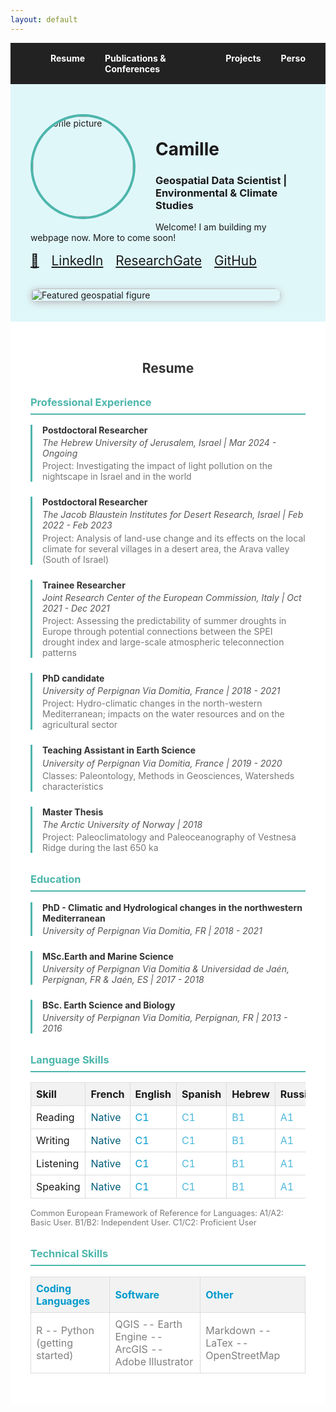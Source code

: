 ```yaml
---
layout: default
---
```


<!-- Navigation Tabs -->
<nav style="display: flex; justify-content: flex-end; background: #222; padding: 1rem 2rem;">
  <a href="#resume" style="color: #fff; text-decoration: none; margin-left: 2rem; font-weight: bold;">Resume</a>
  <a href="#publications" style="color: #fff; text-decoration: none; margin-left: 2rem; font-weight: bold;">Publications & Conferences</a>
  <a href="#projects" style="color: #fff; text-decoration: none; margin-left: 2rem; font-weight: bold;">Projects</a>
  <a href="#perso" style="color: #fff; text-decoration: none; margin-left: 2rem; font-weight: bold;">Perso</a>
</nav>

<!-- Hero Section -->
<div style="display: flex; flex-wrap: wrap; align-items: center; justify-content: space-between; padding: 3rem 2rem 2rem 2rem; background: #e0f7fa;">
  <div style="max-width: 500px;">
    <img src="/assets/profile.jpg" alt="Profile picture" style="width: 160px; height: 160px; border-radius: 50%; object-fit: cover; border: 4px solid #4db6ac; margin-right: 2rem; margin-bottom: 1rem; float: left;" />
    <h1>Camille </h1>
    <h3>Geospatial Data Scientist | Environmental & Climate Studies</h3>
    <p>
      Welcome! I am building my webpage now. More to come soon!
    </p>
    <div style="margin-top: 1rem;">
      <a href="mailto:your.email@example.com" title="Email" style="margin-right: 1rem; font-size: 1.3rem;">📧</a>
      <a href="https://www.linkedin.com/in/camille-labrousse-942156178/" target="_blank" title="LinkedIn" style="margin-right: 1rem; font-size: 1.3rem;">LinkedIn</a>
      <a href="https://www.researchgate.net/profile/Camille-Labrousse?ev=hdr_xprf" target="_blank" title="ResearchGate" style="margin-right: 1rem; font-size: 1.3rem;">ResearchGate</a>
      <a href="https://github.com/Camille28066" target="_blank" title="GitHub" style="margin-right: 1rem; font-size: 1.3rem;">GitHub</a>
    </div>
  </div>
  <img src="/assets/featured.jpg" alt="Featured geospatial figure" style="max-width: 400px; width: 100%; border-radius: 12px; box-shadow: 0 2px 12px #bbb; margin-top: 2rem;" />
</div>

<!-- Add your sections for Resume, Publications, Projects, Perso here -->
<section id="resume" style="padding: 2rem; background: #fff;">
  <h2 style="text-align: center; color: #333; margin-bottom: 2rem;">Resume</h2>

  <!-- Professional Experience -->
  <div style="margin-bottom: 2rem;">
    <h3 style="color: #4db6ac; border-bottom: 2px solid #4db6ac; padding-bottom: 0.5rem;">Professional Experience</h3>
    <div style="margin-top: 1rem;">
      <div style="margin-bottom: 1.5rem; padding-left: 1rem; border-left: 3px solid #4db6ac;">
        <h4 style="margin: 0; color: #333;">Postdoctoral Researcher</h4>
        <p style="margin: 0.2rem 0; font-style: italic; color: #555;">The Hebrew University of Jerusalem, Israel | Mar 2024 - Ongoing</p>
        <p style="margin: 0.2rem 0; color: #777;">Project: Investigating the impact of light pollution on the nightscape in Israel and in the world</p>
      </div>
      <div style="margin-bottom: 1.5rem; padding-left: 1rem; border-left: 3px solid #4db6ac;">
        <h4 style="margin: 0; color: #333;">Postdoctoral Researcher</h4>
        <p style="margin: 0.2rem 0; font-style: italic; color: #555;">The Jacob Blaustein Institutes for Desert Research, Israel | Feb 2022 - Feb 2023</p>
        <p style="margin: 0.2rem 0; color: #777;">Project: Analysis of land-use change and its effects on the local climate for several villages in a desert area, the Arava valley (South of Israel)</p>
      </div>
      <div style="margin-bottom: 1.5rem; padding-left: 1rem; border-left: 3px solid #4db6ac;">
        <h4 style="margin: 0; color: #333;">Trainee Researcher</h4>
        <p style="margin: 0.2rem 0; font-style: italic; color: #555;">Joint Research Center of the European Commission, Italy | Oct 2021 - Dec 2021</p>
        <p style="margin: 0.2rem 0; color: #777;">Project: Assessing the predictability of summer droughts in Europe through potential connections between the SPEI drought index and large-scale atmospheric teleconnection patterns</p>
      </div>
      <div style="margin-bottom: 1.5rem; padding-left: 1rem; border-left: 3px solid #4db6ac;">
        <h4 style="margin: 0; color: #333;">PhD candidate</h4>
        <p style="margin: 0.2rem 0; font-style: italic; color: #555;">University of Perpignan Via Domitia, France | 2018 - 2021</p>
        <p style="margin: 0.2rem 0; color: #777;">Project: Hydro-climatic changes in the north-western Mediterranean; impacts on the water resources and on the agricultural sector</p>
      </div>
      <div style="margin-bottom: 1.5rem; padding-left: 1rem; border-left: 3px solid #4db6ac;">
        <h4 style="margin: 0; color: #333;">Teaching Assistant in Earth Science</h4>
        <p style="margin: 0.2rem 0; font-style: italic; color: #555;">University of Perpignan Via Domitia, France | 2019 - 2020</p>
        <p style="margin: 0.2rem 0; color: #777;">Classes: Paleontology, Methods in Geosciences, Watersheds characteristics</p>
      </div>
      <div style="padding-left: 1rem; border-left: 3px solid #4db6ac;">
        <h4 style="margin: 0; color: #333;">Master Thesis</h4>
        <p style="margin: 0.2rem 0; font-style: italic; color: #555;">The Arctic University of Norway | 2018</p>
        <p style="margin: 0.2rem 0; color: #777;">Project: Paleoclimatology and Paleoceanography of Vestnesa Ridge during the last 650 ka</p>
      </div>
    </div>
  </div>

  <!-- Education -->
  <div style="margin-bottom: 2rem;">
    <h3 style="color: #4db6ac; border-bottom: 2px solid #4db6ac; padding-bottom: 0.5rem;">Education</h3>
    <div style="margin-top: 1rem;">
      <div style="margin-bottom: 1.5rem; padding-left: 1rem; border-left: 3px solid #4db6ac;">
        <h4 style="margin: 0; color: #333;">PhD - Climatic and Hydrological changes in the northwestern Mediterranean</h4>
        <p style="margin: 0.2rem 0; font-style: italic; color: #555;">University of Perpignan Via Domitia, FR | 2018 - 2021</p>
      </div>
      <div style="margin-bottom: 1.5rem; padding-left: 1rem; border-left: 3px solid #4db6ac;">
        <h4 style="margin: 0; color: #333;">MSc.Earth and Marine Science</h4>
        <p style="margin: 0.2rem 0; font-style: italic; color: #555;">University of Perpignan Via Domitia & Universidad de Jaén, Perpignan, FR & Jaén, ES | 2017 - 2018</p>
      </div>
      <div style="padding-left: 1rem; border-left: 3px solid #4db6ac;">
        <h4 style="margin: 0; color: #333;">BSc. Earth Science and Biology</h4>
        <p style="margin: 0.2rem 0; font-style: italic; color: #555;">University of Perpignan Via Domitia, Perpignan, FR | 2013 - 2016</p>
      </div>
    </div>
  </div>

  <!-- Language Skills -->
  <div style="margin-bottom: 2rem;">
    <h3 style="color: #4db6ac; border-bottom: 2px solid #4db6ac; padding-bottom: 0.5rem;">Language Skills</h3>
    <table style="width: 100%; margin-top: 1rem; border-collapse: collapse;">
      <thead>
        <tr>
          <th style="border: 1px solid #ddd; padding: 8px; background-color: #f2f2f2; text-align: left;">Skill</th>
          <th style="border: 1px solid #ddd; padding: 8px; background-color: #f2f2f2; text-align: left;">French</th>
          <th style="border: 1px solid #ddd; padding: 8px; background-color: #f2f2f2; text-align: left;">English</th>
          <th style="border: 1px solid #ddd; padding: 8px; background-color: #f2f2f2; text-align: left;">Spanish</th>
          <th style="border: 1px solid #ddd; padding: 8px; background-color: #f2f2f2; text-align: left;">Hebrew</th>
          <th style="border: 1px solid #ddd; padding: 8px; background-color: #f2f2f2; text-align: left;">Russian</th>
        </tr>
      </thead>
      <tbody>
        <tr>
          <td style="border: 1px solid #ddd; padding: 8px;">Reading</td>
          <td style="border: 1px solid #ddd; padding: 8px; color: #005c7b;">Native</td>
          <td style="border: 1px solid #ddd; padding: 8px; color: #009acd;">C1</td>
          <td style="border: 1px solid #ddd; padding: 8px; color: #4cb8dc;">C1</td>
          <td style="border: 1px solid #ddd; padding: 8px; color: #4cb8dc;">B1</td>
          <td style="border: 1px solid #ddd; padding: 8px; color: #4cb8dc;">A1</td>
        </tr>
        <tr>
          <td style="border: 1px solid #ddd; padding: 8px;">Writing</td>
          <td style="border: 1px solid #ddd; padding: 8px; color: #005c7b;">Native</td>
          <td style="border: 1px solid #ddd; padding: 8px; color: #009acd;">C1</td>
          <td style="border: 1px solid #ddd; padding: 8px; color: #4cb8dc;">C1</td>
          <td style="border: 1px solid #ddd; padding: 8px; color: #4cb8dc;">B1</td>
          <td style="border: 1px solid #ddd; padding: 8px; color: #4cb8dc;">A1</td>
        </tr>
        <tr>
          <td style="border: 1px solid #ddd; padding: 8px;">Listening</td>
          <td style="border: 1px solid #ddd; padding: 8px; color: #005c7b;">Native</td>
          <td style="border: 1px solid #ddd; padding: 8px; color: #009acd;">C1</td>
          <td style="border: 1px solid #ddd; padding: 8px; color: #4cb8dc;">C1</td>
          <td style="border: 1px solid #ddd; padding: 8px; color: #4cb8dc;">B1</td>
          <td style="border: 1px solid #ddd; padding: 8px; color: #4cb8dc;">A1</td>
        </tr>
        <tr>
          <td style="border: 1px solid #ddd; padding: 8px;">Speaking</td>
          <td style="border: 1px solid #ddd; padding: 8px; color: #005c7b;">Native</td>
          <td style="border: 1px solid #ddd; padding: 8px; color: #009acd;">C1</td>
          <td style="border: 1px solid #ddd; padding: 8px; color: #4cb8dc;">C1</td>
          <td style="border: 1px solid #ddd; padding: 8px; color: #4cb8dc;">B1</td>
          <td style="border: 1px solid #ddd; padding: 8px; color: #4cb8dc;">A1</td>
        </tr>
      </tbody>
    </table>
    <p style="font-size: 0.8rem; color: #777; margin-top: 0.5rem;">Common European Framework of Reference for Languages: A1/A2: Basic User. B1/B2: Independent User. C1/C2: Proficient User</p>
  </div>

  <!-- Technical Skills -->
  <div>
    <h3 style="color: #4db6ac; border-bottom: 2px solid #4db6ac; padding-bottom: 0.5rem;">Technical Skills</h3>
    <table style="width: 100%; margin-top: 1rem; border-collapse: collapse;">
      <thead>
        <tr>
          <th style="border: 1px solid #ddd; padding: 8px; background-color: #f2f2f2; text-align: left; color: #009acd;">Coding Languages</th>
          <th style="border: 1px solid #ddd; padding: 8px; background-color: #f2f2f2; text-align: left; color: #009acd;">Software</th>
          <th style="border: 1px solid #ddd; padding: 8px; background-color: #f2f2f2; text-align: left; color: #009acd;">Other</th>
        </tr>
      </thead>
      <tbody>
        <tr>
          <td style="border: 1px solid #ddd; padding: 8px; color: #7f7f7f;">R -- Python (getting started)</td>
          <td style="border: 1px solid #ddd; padding: 8px; color: #7f7f7f;">QGIS -- Earth Engine -- ArcGIS -- Adobe Illustrator</td>
          <td style="border: 1px solid #ddd; padding: 8px; color: #7f7f7f;">Markdown -- LaTex -- OpenStreetMap</td>
        </tr>
      </tbody>
    </table>
  </div>
</section>
